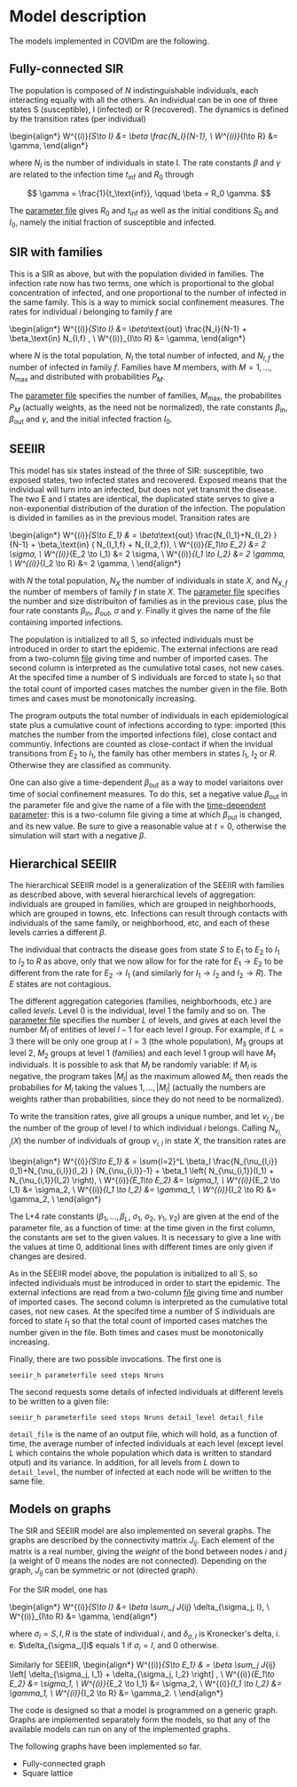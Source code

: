 
# Model description

The models implemented in COVIDm are the following.

## Fully-connected SIR

The population is composed of $N$ indistinguishable individuals,
each interacting equally with all the others.  An individual can be in
one of three states S (susceptible), I (infected) or R (recovered). 
The dynamics is defined by the transition rates (per individual)

\begin{align*}
  W^{(i)}_{S\to I} &= \beta \frac{N_I}{N-1}, \\
  W^{(i)}_{I\to R} &= \gamma,
\end{align*}

where $N_I$ is the number of individuals in state I.  The rate
constants $\beta$ and $\gamma$ are related to the infection time
$t_\text{inf}$ and $R_0$ through

$$ \gamma = \frac{1}{t_\text{inf}}, \qquad \beta = R_0 \gamma. $$

The [parameter file](./sir_par.dat) gives $R_0$ and $t_\text{inf}$ as
well as the initial conditions $S_0$ and $I_0$, namely the initial
fraction of susceptible and infected.


## SIR with families

This is a SIR as above, but with the population divided in families.
The infection rate now has two terms, one which is proportional to the
global concentration of infected, and one proportional to the number
of infected in the same family.  This is a way to mimick social
confinement measures.  The rates for individual $i$ belonging to
family $f$ are

\begin{align*}
  W^{(i)}_{S\to I} &= \beta_\text{out} \frac{N_I}{N-1} + \beta_\text{in} N_{I,f}  , \\
  W^{(i)}_{I\to R} &= \gamma,
\end{align*}

where $N$ is the total population, $N_I$ the total number of infected,
and $N_{I,f}$ the number of infected in family $f$.  Families have $M$
members, with $M=1,\ldots,N_\text{max}$ and distributed with
probabilities $P_M$.

The [parameter file](./sir_f_par.dat) specifies the number of
families, $M_\text{max}$, the probabilites $P_M$ (actually weights, as
the need not be normalized), the rate constants $\beta_\text{in}$,
$\beta_\text{out}$ and $\gamma$, and the initial infected fraction $I_0$.


## SEEIIR

This model has six states instead of the three of SIR: susceptible,
two exposed states, two infected states and recovered.  Exposed means
that the individual will turn into an infected, but does not yet
transmit the disease.  The two E and I states are identical, the
duplicated state serves to give a non-exponential distribution of the
duration of the infection.  The population is divided in families as
in the previous model.  Transition rates are

\begin{align*}
   W^{(i)}_{S\to E_1} & = \beta_\text{out} \frac{N_{I_1}+N_{I_2} } {N-1}  +
                          \beta_\text{in}  ( N_{I_1,f} + N_{I_2,f}), \\
   W^{(i)}_{E_1\to E_2} &= 2  \sigma, \\
   W^{(i)}_{E_2 \to I_1} &= 2  \sigma, \\
   W^{(i)}_{I_1 \to I_2} &= 2  \gamma, \\
   W^{(i)}_{I_2 \to R} &= 2  \gamma, \\
\end{align*}

with $N$ the total population, $N_X$ the number of individuals in
state $X$, and $N_{X,f}$ the number of members of family $f$ in state
$X$.  The [parameter file](./seeir_par.dat) specifies the number and
size distribuiton of families as in the previous case, plus the four
rate constants $\beta_\text{in}$, $\beta_{out}$, $\sigma$ and
$\gamma$.  Finally it gives the name of the file containing imported
infections.

The population is initialized to all S, so infected individuals must
be introduced in order to start the epidemic.  The external infections
are read from a two-column [file](./imported_infections.dat) giving
time and number of imported cases.  The second column is interpreted
as the cumulative total cases, not new cases.  At the specifed time a
number of S individuals are forced to state I$_1$ so that the total
count of imported cases matches the number given in the file.  Both
times and cases must be monotonically increasing.

The program outputs the total number of individuals in each
epidemiological state plus a cumulative count of infections according
to type: imported (this matches the number from the imported
infections file), close contact and communtiy.  Infections are counted
as close-contact if when the invidual transitions from $E_2$ to $I_1$,
the family has other members in states $I_1$, $I_2$ or $R$.  Otherwise
they are classified as community.

One can also give a time-dependent $\beta_\text{out}$ as a way to
model variaitons over time of social confinement measures.  To do
this, set a negative value $\beta_\text{out}$ in the parameter file
and give the name of a file with the
[time-dependent parameter](./beta_vs_time.dat): this is a two-column
file giving a time at which $\beta_\text{out}$ is changed, and its new value.
Be sure to give a reasonable value at $t=0$, otherwise the simulation will start
with a negative $\beta$.


## Hierarchical SEEIIR

The hierarchical SEEIIR model is a generalization of the SEEIIR with
families as described above, with several hierarchical levels of
aggregation: individuals are grouped in families, which are grouped in
neighborhoods, which are grouped in towns, etc.  Infections can result
through contacts with individuals of the same family, or neighborhood,
etc, and each of these levels carries a different $\beta$.

The individual that contracts the disease goes from state $S$ to $E_1$
to $E_2$ to $I_1$ to $I_2$ to $R$ as above, only that we now allow for
for the rate for $E_1\to E_2$ to be different from the rate for
$E_2\to I_1$ (and similarly for $I_1\to I_2$ and $I_2\to R$).  The $E$
states are not contagious.

The different aggregation categories (families, neighborhoods, etc.)
are called _levels_.  Level 0 is the individual, level 1 the family
and so on.  The [parameter file](./seeiir_h_par.dat) specifies the
number $L$ of levels, and gives at each level the number $M_l$ of
entities of level $l-1$ for each level $l$ group.  For example, if
$L=3$ there will be only one group at $l=3$ (the whole population),
$M_3$ groups at level 2, $M_2$ groups at level 1 (families) and each
level 1 group will have $M_1$ individuals.  It is possible to ask that
$M_l$ be randomly variable: if $M_l$ is negative, the program takes
$|M_l|$ as the maximum allowed $M_l$, then reads the probabilies for
$M_l$ taking the values $1,\ldots,|M_l|$ (actually the numbers are
weights rather than probabilities, since they do not need to be
normalized).

To write the transition rates, give all groups a unique number, and
let $\nu_{l,i}$ be the number of the group of level $l$ to which
individual $i$ belongs.  Calling $N_{\nu_{l,i}}(X)$ the number of
individuals of group $\nu_{i,l}$ in state $X$, the transition rates
are

\begin{align*}
   W^{(i)}_{S\to E_1} & = \sum_{l=2}^L \beta_l \frac{N_{\nu_{l,i}}(I_1)+N_{\nu_{i,l}}(I_2) }
                     {N_{\nu_{i,l}}-1}  +
                          \beta_1  \left( N_{\nu_{i,1}}(I_1) + N_{\nu_{i,1}}(I_2) \right), \\
   W^{(i)}_{E_1\to E_2} &=   \sigma_1, \\
   W^{(i)}_{E_2 \to I_1} &=  \sigma_2, \\
   W^{(i)}_{I_1 \to I_2} &=   \gamma_1, \\
   W^{(i)}_{I_2 \to R} &=   \gamma_2, \\
\end{align*}

The L+4 rate constants ($\beta_1,\ldots,\beta_L$, $\sigma_1$,
$\sigma_2$, $\gamma_1$, $\gamma_2$) are given at the end of the
parameter file, as a function of time: at the time given in the first
column, the constants are set to the given values.  It is necessary to
give a line with the values at time 0, additional lines with different
times are only given if changes are desired.

As in the SEEIIR model above, the population is initialized
to all S, so infected individuals must be introduced in order to start
the epidemic.  The external infections are read from a two-column
[file](./imported_infections.dat) giving time and number of imported
cases.  The second column is interpreted as the cumulative total
cases, not new cases.  At the specifed time a number of S individuals
are forced to state $I_1$ so that the total count of imported cases
matches the number given in the file.  Both times and cases must be
monotonically increasing.

Finally, there are two possible invocations.  The first one is

`seeiir_h parameterfile seed steps Nruns`

The second requests some details of infected individuals at different
levels to be written to a given file:

`seeiir_h parameterfile seed steps Nruns detail_level detail_file`

`detail_file` is the name of an output file, which will hold, as a
function of time, the average number of infected individuals at each
level (except level $L$ which contains the whole population which data
is written to standard otput) and its variance.  In addition, for all
levels from $L$ down to `detail_level`, the number of infected at each
node will be written to the same file.


## Models on graphs

The SIR and SEEIIR model are also implemented on several graphs.  The
graphs are described by the connectivity mattrix $J_{ij}$.  Each
element of the matrix is a real number, giving the _weight_ of the
bond between nodes $i$ and $j$ (a weight of 0 means the nodes are not
connected).  Depending on the graph, $J_{ij}$ can be symmetric or not
(directed graph).

For the SIR model, one has

\begin{align*}
  W^{(i)}_{S\to I} &= \beta \sum_j J_{ij} \delta_{\sigma_j, I}, \\
  W^{(i)}_{I\to R} &= \gamma,
\end{align*}

where $\sigma_i=S, I, R$ is the state of individual $i$, and
$\delta_{\sigma,I}$ is Kronecker's delta, i. e. $\delta_{\sigma_,I]i$
equals 1 if $\sigma_i=I$, and 0 otherwise.

Similarly for SEEIIR,
\begin{align*}
   W^{(i)}_{S\to E_1} & = \beta \sum_j J_{ij} \left[ \delta_{\sigma_j, I_1}
                         + \delta_{\sigma_j, I_2} \right] , \\
   W^{(i)}_{E_1\to E_2} &=   \sigma_1, \\
   W^{(i)}_{E_2 \to I_1} &=  \sigma_2, \\
   W^{(i)}_{I_1 \to I_2} &=   \gamma_1, \\
   W^{(i)}_{I_2 \to R} &=   \gamma_2. \\
\end{align*}

The code is designed so that a model is programmed on a generic graph.
Graphs are implemented separately form the models, so that any of the
available models can run on any of the implemented graphs.

The following graphs have been implemented so far.

  * Fully-connected graph
  * Square lattice


